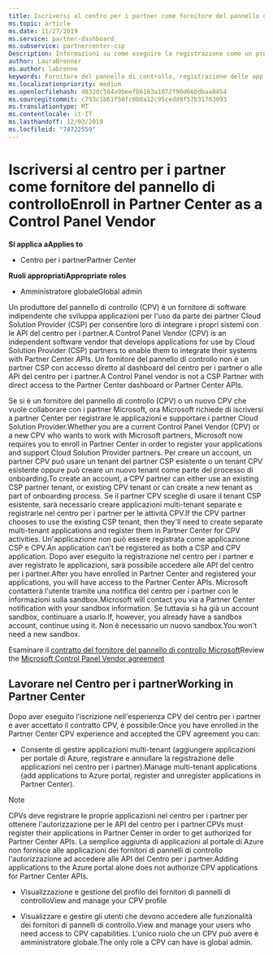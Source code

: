 ```yaml
---
title: Iscriversi al centro per i partner come fornitore del pannello di controllo | Centro per i partner
ms.topic: article
ms.date: 11/27/2019
ms.service: partner-dashboard
ms.subservice: partnercenter-csp
Description: Informazioni su come eseguire la registrazione come un produttore del pannello di controllo (CPV) nel centro per i partner.
author: LauraBrenner
ms.author: labrenne
keywords: Fornitore del pannello di controllo, registrazione delle app CPV, gestione delle app CPV
ms.localizationpriority: medium
ms.openlocfilehash: d8320c584a9beefb6163a1072f90d66bdbaa8454
ms.sourcegitcommit: c793c1b61f50fc0b0a12c95cedd9f57b31703093
ms.translationtype: MT
ms.contentlocale: it-IT
ms.lasthandoff: 12/03/2019
ms.locfileid: "74722559"
---
```

# <a name="enroll-in-partner-center-as-a-control-panel-vendor"></a><span data-ttu-id="a0550-104">Iscriversi al centro per i partner come fornitore del pannello di controllo</span><span class="sxs-lookup"><span data-stu-id="a0550-104">Enroll in Partner Center as a Control Panel Vendor</span></span>

<span data-ttu-id="a0550-105">**Si applica a**</span><span class="sxs-lookup"><span data-stu-id="a0550-105">**Applies to**</span></span>

- <span data-ttu-id="a0550-106">Centro per i partner</span><span class="sxs-lookup"><span data-stu-id="a0550-106">Partner Center</span></span>

<span data-ttu-id="a0550-107">**Ruoli appropriati**</span><span class="sxs-lookup"><span data-stu-id="a0550-107">**Appropriate roles**</span></span>

- <span data-ttu-id="a0550-108">Amministratore globale</span><span class="sxs-lookup"><span data-stu-id="a0550-108">Global admin</span></span>

<span data-ttu-id="a0550-109">Un produttore del pannello di controllo (CPV) è un fornitore di software indipendente che sviluppa applicazioni per l'uso da parte dei partner Cloud Solution Provider (CSP) per consentire loro di integrare i propri sistemi con le API del centro per i partner.</span><span class="sxs-lookup"><span data-stu-id="a0550-109">A Control Panel Vendor (CPV) is an independent software vendor that develops applications for use by Cloud Solution Provider (CSP) partners to enable them to integrate their systems with Partner Center APIs.</span></span> <span data-ttu-id="a0550-110">Un fornitore del pannello di controllo non è un partner CSP con accesso diretto al dashboard del centro per i partner o alle API del centro per i partner.</span><span class="sxs-lookup"><span data-stu-id="a0550-110">A Control Panel vendor is not a CSP Partner with direct access to the Partner Center dashboard or Partner Center APIs.</span></span>

<span data-ttu-id="a0550-111">Se si è un fornitore del pannello di controllo (CPV) o un nuovo CPV che vuole collaborare con i partner Microsoft, ora Microsoft richiede di iscriversi a partner Center per registrare le applicazioni e supportare i partner Cloud Solution Provider.</span><span class="sxs-lookup"><span data-stu-id="a0550-111">Whether you are a current Control Panel Vendor (CPV) or a new CPV who wants to work with Microsoft partners, Microsoft now requires you to enroll in Partner Center in order to register your applications and support Cloud Solution Provider partners.</span></span> <span data-ttu-id="a0550-112">Per creare un account, un partner CPV può usare un tenant del partner CSP esistente o un tenant CPV esistente oppure può creare un nuovo tenant come parte del processo di onboarding.</span><span class="sxs-lookup"><span data-stu-id="a0550-112">To create an account, a CPV partner can either use an existing CSP partner tenant, or existing CPV tenant or can create a new tenant as part of onboarding process.</span></span> <span data-ttu-id="a0550-113">Se il partner CPV sceglie di usare il tenant CSP esistente, sarà necessario creare applicazioni multi-tenant separate e registrarle nel centro per i partner per le attività CPV.</span><span class="sxs-lookup"><span data-stu-id="a0550-113">If the CPV partner chooses to use the existing CSP tenant, then they'll need to create separate multi-tenant applications and register them in Partner Center for CPV activities.</span></span> <span data-ttu-id="a0550-114">Un'applicazione non può essere registrata come applicazione CSP e CPV.</span><span class="sxs-lookup"><span data-stu-id="a0550-114">An application can't be registered as both a CSP and CPV application.</span></span> <span data-ttu-id="a0550-115">Dopo aver eseguito la registrazione nel centro per i partner e aver registrato le applicazioni, sarà possibile accedere alle API del centro per i partner.</span><span class="sxs-lookup"><span data-stu-id="a0550-115">After you have enrolled in Partner Center and registered your applications, you will have access to the Partner Center APIs.</span></span>  <span data-ttu-id="a0550-116">Microsoft contatterà l'utente tramite una notifica del centro per i partner con le informazioni sulla sandbox.</span><span class="sxs-lookup"><span data-stu-id="a0550-116">Microsoft will contact you via a Partner Center notification with your sandbox information.</span></span> <span data-ttu-id="a0550-117">Se tuttavia si ha già un account sandbox, continuare a usarlo.</span><span class="sxs-lookup"><span data-stu-id="a0550-117">If, however, you already have a sandbox account, continue using it.</span></span> <span data-ttu-id="a0550-118">Non è necessario un nuovo sandbox.</span><span class="sxs-lookup"><span data-stu-id="a0550-118">You won't need a new sandbox.</span></span>   

<span data-ttu-id="a0550-119">Esaminare il [contratto del fornitore del pannello di controllo Microsoft](https://go.microsoft.com/fwlink/?linkid=2055198)</span><span class="sxs-lookup"><span data-stu-id="a0550-119">Review the [Microsoft Control Panel Vendor agreement](https://go.microsoft.com/fwlink/?linkid=2055198)</span></span>


## <a name="working-in-partner-center"></a><span data-ttu-id="a0550-120">Lavorare nel Centro per i partner</span><span class="sxs-lookup"><span data-stu-id="a0550-120">Working in Partner Center</span></span>
<span data-ttu-id="a0550-121">Dopo aver eseguito l'iscrizione nell'esperienza CPV del centro per i partner e aver accettato il contratto CPV, è possibile:</span><span class="sxs-lookup"><span data-stu-id="a0550-121">Once you have enrolled in the Partner Center CPV experience and accepted the CPV agreement you can:</span></span>

- <span data-ttu-id="a0550-122">Consente di gestire applicazioni multi-tenant (aggiungere applicazioni per portale di Azure, registrare e annullare la registrazione delle applicazioni nel centro per i partner).</span><span class="sxs-lookup"><span data-stu-id="a0550-122">Manage multi-tenant applications (add applications to Azure portal, register and unregister applications in Partner Center).</span></span>

>[!Note] 
><span data-ttu-id="a0550-123">CPVs deve registrare le proprie applicazioni nel centro per i partner per ottenere l'autorizzazione per le API del centro per i partner.</span><span class="sxs-lookup"><span data-stu-id="a0550-123">CPVs must register their applications in Partner Center in order to get authorized for Partner Center APIs.</span></span> <span data-ttu-id="a0550-124">La semplice aggiunta di applicazioni al portale di Azure non fornisce alle applicazioni dei fornitori di pannelli di controllo l'autorizzazione ad accedere alle API del Centro per i partner.</span><span class="sxs-lookup"><span data-stu-id="a0550-124">Adding applications to the Azure portal alone does not authorize CPV applications for Partner Center APIs.</span></span> 

- <span data-ttu-id="a0550-125">Visualizzazione e gestione del profilo dei fornitori di pannelli di controllo</span><span class="sxs-lookup"><span data-stu-id="a0550-125">View and manage your CPV profile</span></span> 

- <span data-ttu-id="a0550-126">Visualizzare e gestire gli utenti che devono accedere alle funzionalità dei fornitori di pannelli di controllo.</span><span class="sxs-lookup"><span data-stu-id="a0550-126">View and manage your users who need access to CPV capabilities.</span></span> <span data-ttu-id="a0550-127">L'unico ruolo che un CPV può avere è amministratore globale.</span><span class="sxs-lookup"><span data-stu-id="a0550-127">The only role a CPV can have is global admin.</span></span>


